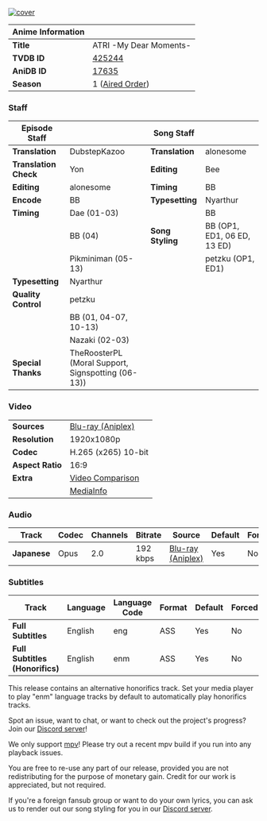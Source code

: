 [![cover][cover-art]][anidb-id]

| Anime Information |                               |
| ----------------- | ----------------------------- |
| **Title**         | ATRI -My Dear Moments-        |
| **TVDB ID**       | [425244][tvdb-id]             |
| **AniDB ID**      | [17635][anidb-id]             |
| **Season**        | 1 ([Aired Order][tvdb-order]) |

### Staff

| Episode Staff         |                                                    | Song Staff       |                             |
| --------------------- | -------------------------------------------------- | ---------------- | --------------------------- |
| **Translation**       | DubstepKazoo                                       | **Translation**  | alonesome                   |
| **Translation Check** | Yon                                                | **Editing**      | Bee                         |
| **Editing**           | alonesome                                          | **Timing**       | BB                          |
| **Encode**            | BB                                                 | **Typesetting**  | Nyarthur                    |
| **Timing**            | Dae (01-03)                                        |                  | BB                          |
|                       | BB (04)                                            | **Song Styling** | BB (OP1, ED1, 06 ED, 13 ED) |
|                       | Pikminiman (05-13)                                 |                  | petzku (OP1, ED1)           |
| **Typesetting**       | Nyarthur                                           |                  |                             |
| **Quality Control**   | petzku                                             |                  |                             |
|                       | BB (01, 04-07, 10-13)                              |                  |                             |
|                       | Nazaki (02-03)                                     |                  |                             |
| **Special Thanks**    | TheRoosterPL (Moral Support, Signspotting (06-13)) |                  |                             |

### Video

|                  |                              |
| ---------------- | ---------------------------- |
| **Sources**      | [Blu-ray (Aniplex)][bd]      |
| **Resolution**   | 1920x1080p                   |
| **Codec**        | H.265 (x265) 10-bit          |
| **Aspect Ratio** | 16:9                         |
| **Extra**        | [Video Comparison][slowpics] |
|                  | [MediaInfo][mediainfo]       |

### Audio

| Track        | Codec | Channels | Bitrate  | Source                  | Default | Forced |
| ------------ | ----- | -------- | -------- | ----------------------- | ------- | ------ |
| **Japanese** | Opus  | 2.0      | 192 kbps | [Blu-ray (Aniplex)][bd] | Yes     | No     |

### Subtitles

| Track                           | Language | Language Code | Format | Default | Forced |
| ------------------------------- | -------- | ------------- | ------ | ------- | ------ |
| **Full Subtitles**              | English  | eng           | ASS    | Yes     | No     |
| **Full Subtitles (Honorifics)** | English  | enm           | ASS    | Yes     | No     |

This release contains an alternative honorifics track.
Set your media player to play "enm" language tracks by default to automatically play honorifics tracks.

Spot an issue, want to chat, or want to check out the project's progress? Join our [Discord server][discord]!

We only support [mpv][]! Please try out a recent mpv build if you run into any playback issues.

You are free to re-use any part of our release, provided you are not redistributing for the purpose of monetary gain.
Credit for our work is appreciated, but not required.

If you're a foreign fansub group or want to do your own lyrics, you can ask us to render out our song styling for you in our [Discord server][discord].

[//]: <> (Info)
[cover-art]: https://cdn-eu.anidb.net/images/main/304775.jpg
[tvdb-id]: https://thetvdb.com/series/atri-my-dear-moments
[anidb-id]: https://anidb.net/anime/17635
[tvdb-order]: https://thetvdb.com/series/atri-my-dear-moments/allseasons/official

[//]: <> (Sources)
[bd]: https://u2.dmhy.org/details.php?id=59710

[//]: <> (Encode info)
[slowpics]: if-you-see-this-i-forgor-sorry
[mediainfo]: https://paste2.org/F2zcFUcI

[//]: <> (Other)
[discord]: https://discord.gg/dk7aadV
[mpv]: https://mpv.io/
